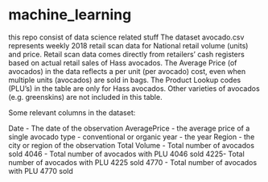 # machine_learning
this repo consist of data science related stuff
The dataset avocado.csv represents weekly 2018 retail scan data for National retail volume (units) and price. Retail scan data comes directly from retailers’ cash registers based on actual retail sales of Hass avocados. The Average Price (of avocados) in the data reflects a per unit (per avocado) cost, even when multiple units (avocados) are sold in bags. The Product Lookup codes (PLU’s) in the table are only for Hass avocados. Other varieties of avocados (e.g. greenskins) are not included in this table.

Some relevant columns in the dataset:

Date - The date of the observation
AveragePrice - the average price of a single avocado
type - conventional or organic
year - the year
Region - the city or region of the observation
Total Volume - Total number of avocados sold
4046 - Total number of avocados with PLU 4046 sold
4225- Total number of avocados with PLU 4225 sold
4770 - Total number of avocados with PLU 4770 sold
